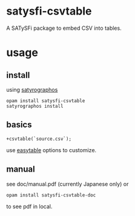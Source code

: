 # satysfi-csvtable

A SATySFi package to embed CSV into tables.

# usage

## install
using [satyrographos](https://github.com/na4zagin3/satyrographos)
```
opam install satysfi-csvtable
satyrographos install
```

## basics
```
+csvtable(`source.csv`);
```
use [easytable](https://github.com/monaqa/satysfi-easytable) options to customize.

## manual
see doc/manual.pdf (currently Japanese only)
or 
```
opam install satysfi-csvtable-doc
```
to see pdf in local.